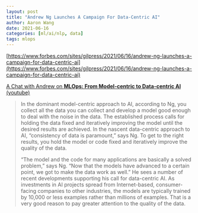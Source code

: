 ```yaml
---
layout: post
title: "Andrew Ng Launches A Campaign For Data-Centric AI"
author: Aaron Wang
date: 2021-06-16
categories: [ml/ai/nlp, data]
tags: mlops
---
```

[https://www.forbes.com/sites/gilpress/2021/06/16/andrew-ng-launches-a-campaign-for-data-centric-ai](https://www.forbes.com/sites/gilpress/2021/06/16/andrew-ng-launches-a-campaign-for-data-centric-ai)

[A Chat with Andrew on **MLOps: From Model-centric to Data-centric AI** (youtube)](https://www.youtube.com/watch?v=06-AZXmwHjo)

> In the dominant model-centric approach to AI, according to Ng, you collect all the data you can collect and develop a model good enough to deal with the noise in the data. The established process calls for holding the data fixed and iteratively improving the model until the desired results are achieved. In the nascent data-centric approach to AI, “consistency of data is paramount,” says Ng. To get to the right results, you hold the model or code fixed and iteratively improve the quality of the data.
>
> “The model and the code for many applications are basically a solved problem,” says Ng. “Now that the models have advanced to a certain point, we got to make the data work as well.” He sees a number of recent developments supporting his call for data-centric AI. As investments in AI projects spread from Internet-based, consumer-facing companies to other industries, the models are typically trained by 10,000 or less examples rather than millions of examples. That is a very good reason to pay greater attention to the quality of the data.

